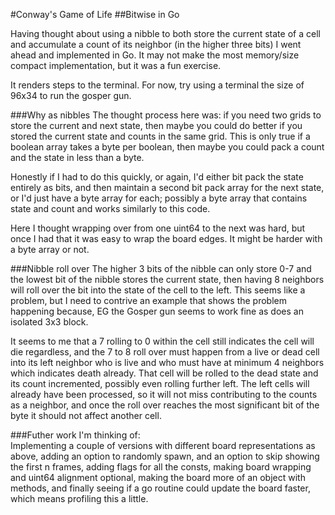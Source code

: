 #Conway's Game of Life
##Bitwise in Go

Having thought about using a nibble to both store the current state of a cell
and accumulate a count of its neighbor (in the higher three bits) I went
ahead and implemented in Go.  It may not make the most memory/size compact
implementation, but it was a fun exercise.

It renders steps to the terminal.
For now, try using a terminal the size of 96x34 to run the gosper gun.

###Why as nibbles
The thought process here was: if you need two grids to store the current and
next state, then maybe you could do better if you stored the current state and
counts in the same grid. This is only true if a boolean array takes a byte per
boolean, then maybe you could pack a count and the state in less than a byte.

Honestly if I had to do this quickly, or again, I'd either bit pack the
state entirely as bits, and then maintain a second bit pack array for the next
state, or I'd just have a byte array for each; possibly a byte array that
contains state and count and works similarly to this code.

Here I thought wrapping over from one uint64 to the next was hard, but once I
had that it was easy to wrap the board edges. It might be harder with a byte
array or not.

###Nibble roll over
The higher 3 bits of the nibble can only store 0-7 and the lowest bit of the
nibble stores the current state, then having 8 neighbors will roll over the
bit into the state of the cell to the left. This seems like a problem, but I
need to contrive an example that shows the problem happening because, EG the
Gosper gun seems to work fine as does an isolated 3x3 block.

It seems to me that a 7 rolling to 0 within the cell still indicates the cell
will die regardless, and the 7 to 8 roll over must happen from a live or dead
cell into its left neighbor who is live and who must have at minimum 4
neighbors which indicates death already. That cell will be rolled to the dead
state and its count incremented, possibly even rolling further left. The left
cells will already have been processed, so it will not miss contributing to
the counts as a neighbor, and once the roll over reaches the most significant
bit of the byte it should not affect another cell.

###Futher work
I'm thinking of:   
Implementing a couple of versions with different board representations as
above, adding an option to randomly spawn, and an option to skip showing the
first n frames, adding flags for all the consts, making board wrapping and
uint64 alignment optional, making the board more of an object with methods,
and finally seeing if a go routine could update the board faster, which means
profiling this a little.

